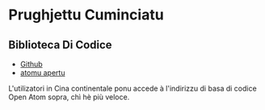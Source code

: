 # Prughjettu Cuminciatu

## Biblioteca Di Codice

* [Github](https://github.com/3TiSite)
* [atomu apertu](https://atomgit.com/orgs/3ti)

L'utilizatori in Cina continentale ponu accede à l'indirizzu di basa di codice Open Atom sopra, chì hè più veloce.
